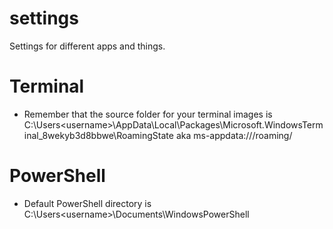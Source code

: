 # settings
Settings for different apps and things.

# Terminal
- Remember that the source folder for your terminal images is C:\Users\<username>\AppData\Local\Packages\Microsoft.WindowsTerminal_8wekyb3d8bbwe\RoamingState aka ms-appdata:///roaming/

# PowerShell
- Default PowerShell directory is C:\Users\<username>\Documents\WindowsPowerShell